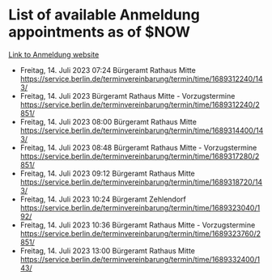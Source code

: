 # List of available Anmeldung appointments as of $NOW
[Link to Anmeldung website](https://service.berlin.de/terminvereinbarung/termin/tag.php?termin=1&anliegen[]=120686&dienstleisterlist=122210,122217,327316,122219,327312,122227,327314,122231,327346,122243,327348,122254,122252,329742,122260,329745,122262,329748,122271,327278,122273,327274,122277,327276,330436,122280,327294,122282,327290,122284,327292,122291,327270,122285,327266,122286,327264,122296,327268,150230,329760,122297,327286,122294,327284,122312,329763,122314,329775,122304,327330,122311,327334,122309,327332,317869,122281,327352,122279,329772,122283,122276,327324,122274,327326,122267,329766,122246,327318,122251,327320,122257,327322,122208,327298,122226,327300&herkunft=http%3A%2F%2Fservice.berlin.de%2Fdienstleistung%2F120686%2F)
- Freitag, 14. Juli 2023 07:24 Bürgeramt Rathaus Mitte https://service.berlin.de/terminvereinbarung/termin/time/1689312240/143/
- Freitag, 14. Juli 2023  Bürgeramt Rathaus Mitte - Vorzugstermine https://service.berlin.de/terminvereinbarung/termin/time/1689312240/2851/
- Freitag, 14. Juli 2023 08:00 Bürgeramt Rathaus Mitte https://service.berlin.de/terminvereinbarung/termin/time/1689314400/143/
- Freitag, 14. Juli 2023 08:48 Bürgeramt Rathaus Mitte - Vorzugstermine https://service.berlin.de/terminvereinbarung/termin/time/1689317280/2851/
- Freitag, 14. Juli 2023 09:12 Bürgeramt Rathaus Mitte https://service.berlin.de/terminvereinbarung/termin/time/1689318720/143/
- Freitag, 14. Juli 2023 10:24 Bürgeramt Zehlendorf https://service.berlin.de/terminvereinbarung/termin/time/1689323040/192/
- Freitag, 14. Juli 2023 10:36 Bürgeramt Rathaus Mitte - Vorzugstermine https://service.berlin.de/terminvereinbarung/termin/time/1689323760/2851/
- Freitag, 14. Juli 2023 13:00 Bürgeramt Rathaus Mitte https://service.berlin.de/terminvereinbarung/termin/time/1689332400/143/
